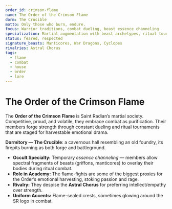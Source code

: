 ```yaml
---
order_id: crimson-flame
name: The Order of the Crimson Flame
dorm: The Crucible
motto: Only those who burn, endure.
focus: Warrior traditions, combat dueling, beast essence channeling
specialization: Martial augmentation with beast archetypes, ritual tournaments
status: feared, respected
signature_beasts: Manticores, War Dragons, Cyclopes
rivalries: Astral Chorus
tags:
  - flame
  - combat
  - house
  - order
  - lore
---
```


# The Order of the Crimson Flame

The **Order of the Crimson Flame** is Saint Radian’s martial society. Competitive, proud, and volatile, they embrace combat as purification. Their members forge strength through constant dueling and ritual tournaments that are staged for harvestable emotional drama.  

**Dormitory — The Crucible**: a cavernous hall resembling an old foundry, its firepits burning as both forge and battleground.  

- **Occult Specialty:** Temporary *essence channeling* — members allow spectral fragments of beasts (griffons, manticores) to overlay their bodies during ritual combat.  
- **Role in Academy:** The flame-fights are some of the biggest proxies for the Order’s emotional harvesting, stoking passion and rage.  
- **Rivalry:** They despise the **Astral Chorus** for preferring intellect/empathy over strength.  
- **Uniform Accents:** Flame-sealed crests, sometimes glowing around the SR logo in combat.  